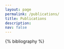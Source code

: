 ```yaml
---
layout: page
permalink: /publications/
title: Publications
description:
nav: false
---
```


<!-- _pages/publications.md -->
<div class="publications">

{% bibliography %}

</div>
